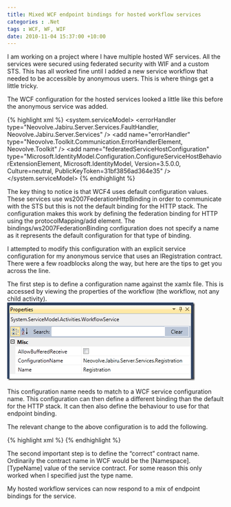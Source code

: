 ```yaml
---
title: Mixed WCF endpoint bindings for hosted workflow services
categories : .Net
tags : WCF, WF, WIF
date: 2010-11-04 15:37:00 +10:00
---
```


I am working on a project where I have multiple hosted WF services. All the services were secured using federated security with WIF and a custom STS. This has all worked fine until I added a new service workflow that needed to be accessible by anonymous users. This is where things get a little tricky.

The WCF configuration for the hosted services looked a little like this before the anonymous service was added.

{% highlight xml %}
<system.serviceModel>
    <protocolMapping>
        <add scheme=&quot;http&quot;
                binding=&quot;ws2007FederationHttpBinding&quot; />
    </protocolMapping> 
    <bindings>
        <ws2007FederationHttpBinding>
            <binding>
                <security mode=&quot;TransportWithMessageCredential&quot;>
                    <message establishSecurityContext=&quot;false&quot;>
                        <issuerMetadata address=&quot;https://localhost/JabiruSts/Service.svc/mex&quot; />
                        <claimTypeRequirements>
                            <!--Following are the claims offered by STS 'https://localhost/JabiruSts/Service.svc'. Add or uncomment claims that you require by your application and then update the federation metadata of this application.-->
                            <add claimType=&quot;http://schemas.xmlsoap.org/ws/2005/05/identity/claims/name&quot;
                                    isOptional=&quot;true&quot; />
                            <add claimType=&quot;http://schemas.microsoft.com/ws/2008/06/identity/claims/role&quot;
                                    isOptional=&quot;true&quot; />
                        </claimTypeRequirements>
                    </message>
                </security>
            </binding>
        </ws2007FederationHttpBinding>
    </bindings>
    <behaviors>
        <serviceBehaviors>
            <behavior>
                <federatedServiceHostConfiguration />
                <!-- To avoid disclosing metadata information, set the value below to false and remove the metadata endpoint above before deployment -->
                <serviceMetadata httpGetEnabled=&quot;true&quot; />
                <!-- To receive exception details in faults for debugging purposes, set the value below to true.  Set to false before deployment to avoid disclosing exception information -->
                <serviceDebug includeExceptionDetailInFaults=&quot;true&quot; />
                <serviceCredentials>
                    <serviceCertificate findValue=&quot;DefaultApplicationCertificate&quot;
                                        storeLocation=&quot;LocalMachine&quot;
                                        storeName=&quot;My&quot;
                                        x509FindType=&quot;FindBySubjectName&quot; />
                </serviceCredentials>
                <errorHandler type=&quot;Neovolve.Jabiru.Server.Services.FaultHandler, Neovolve.Jabiru.Server.Services&quot; />
            </behavior>
        </serviceBehaviors>
    </behaviors>
    <extensions>
        <behaviorExtensions>
            <add name=&quot;errorHandler&quot;
                    type=&quot;Neovolve.Toolkit.Communication.ErrorHandlerElement, Neovolve.Toolkit&quot; />
            <add name=&quot;federatedServiceHostConfiguration&quot;
                    type=&quot;Microsoft.IdentityModel.Configuration.ConfigureServiceHostBehaviorExtensionElement, Microsoft.IdentityModel, Version=3.5.0.0, Culture=neutral, PublicKeyToken=31bf3856ad364e35&quot; />
        </behaviorExtensions>
    </extensions>
    <serviceHostingEnvironment multipleSiteBindingsEnabled=&quot;true&quot; />
</system.serviceModel>
{% endhighlight %}

The key thing to notice is that WCF4 uses default configuration values. These services use ws2007FederationHttpBinding in order to communicate with the STS but this is not the default binding for the HTTP stack. The configuration makes this work by defining the federation binding for HTTP using the protocolMapping/add element. The bindings/ws2007FederationBinding configuration does not specify a name as it represents the default configuration for that type of binding.

I attempted to modify this configuration with an explicit service configuration for my anonymous service that uses an IRegistration contract. There were a few roadblocks along the way, but here are the tips to get you across the line.

The first step is to define a configuration name against the xamlx file. This is accessed by viewing the properties of the workflow (the workflow, not any child activity).![image][0]

This configuration name needs to match to a WCF service configuration name. This configuration can then define a different binding than the default for the HTTP stack. It can then also define the behaviour to use for that endpoint binding.

The relevant change to the above configuration is to add the following.

{% highlight xml %}
<services>
    <service name=&quot;Neovolve.Jabiru.Server.Services.Registration&quot;>
        <endpoint binding=&quot;basicHttpBinding&quot;
            bindingConfiguration=&quot;SecureBasicHttpBindingConfig&quot;
            contract=&quot;IRegistration&quot; />
    </service>
</services>
<bindings>
    <basicHttpBinding>
        <binding name=&quot;SecureBasicHttpBindingConfig&quot;>
            <security mode=&quot;Transport&quot;></security>
        </binding>
    </basicHttpBinding>
</bindings>
{% endhighlight %}

The second important step is to define the “correct” contract name. Ordinarily the contract name in WCF would be the [Namespace].[TypeName] value of the service contract. For some reason this only worked when I specified just the type name.

My hosted workflow services can now respond to a mix of endpoint bindings for the service.

[0]: /files/image_51.png
